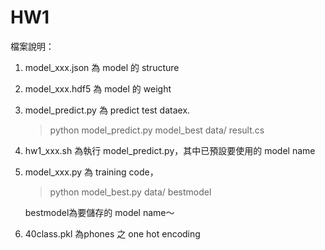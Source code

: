# HW1

檔案說明：
1. model_xxx.json 為 model 的 structure

2. model_xxx.hdf5 為 model 的 weight

3. model_predict.py 為 predict test dataex. 
    > python model_predict.py model_best data/ result.cs
 
4. hw1_xxx.sh 為執行 model_predict.py，其中已預設要使用的 model name

5. model_xxx.py 為 training code，
    > python model_best.py data/ bestmodel
    >
    bestmodel為要儲存的 model name～
6. 40class.pkl 為phones 之 one hot encoding

